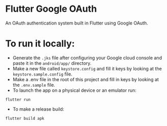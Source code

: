 # Flutter Google OAuth

An OAuth authentication system built in Flutter using Google OAuth. 

# To run it locally:

- Generate the `.jks` file after configuring your Google cloud console and paste it in the `android/app/` directory.
- Make a new file called `keystore.config` and fill it keys by looking at the `keystore.sample.config` file.
- Make a .env file in the root of this project and fill in keys by looking at the `.env.sample` file.
- To launch the app on a physical device or an emulator run:

```
flutter run
```

- To make a release build:
```
flutter build apk
```